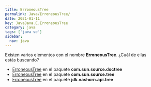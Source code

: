 ```yaml
---
title: ErroneousTree
permalink: Java/ErroneousTree/
date: 2021-01-11
key: JavaJava.E.ErroneousTree
category: java
tags: ['java se']
sidebar: 
  nav: java
---
```


Existen varios elementos con el nombre **ErroneousTree**. ¿Cuál de ellas estás buscando?
<ul>
<li><a href="/Java/ErroneousTree-com-sun-source-doctree/">ErroneousTree</a> en el paquete <strong>com.sun.source.doctree</strong></li>
<li><a href="/Java/ErroneousTree-com-sun-source-tree/">ErroneousTree</a> en el paquete <strong>com.sun.source.tree</strong></li>
<li><a href="/Java/ErroneousTree-jdk-nashorn-api-tree/">ErroneousTree</a> en el paquete <strong>jdk.nashorn.api.tree</strong></li>
<ul>
